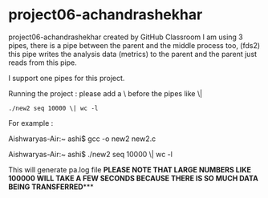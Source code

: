 # project06-achandrashekhar
project06-achandrashekhar created by GitHub Classroom
I am using 3 pipes, there is a pipe between the parent and the middle process too, (fds2) this pipe writes the analysis data (metrics) to the parent and the parent just reads from this pipe.

I support one pipes for this project.


Running the project :
please add a \ before the pipes like \\|

`./new2 seq 10000 \| wc -l`

For example : 


Aishwaryas-Air:~ ashi$ gcc -o new2 new2.c


Aishwaryas-Air:~ ashi$ ./new2 seq 10000 \\| wc -l

This will generate pa.log file
**PLEASE NOTE THAT LARGE NUMBERS LIKE 100000 WILL TAKE A FEW SECONDS BECAUSE THERE IS SO MUCH DATA BEING TRANSFERRED***** 
